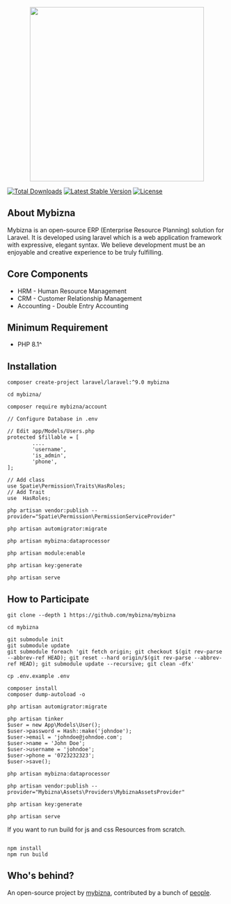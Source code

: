<p align="center"><a href="https://mybizna.com" target="_blank"><img src="http://mybizna.com/wp-content/uploads/2021/11/logo.png" width="400"></a></p>


<a href="https://packagist.org/packages/mybizna/mybizna"><img src="https://img.shields.io/packagist/dt/mybizna/mybizna" alt="Total Downloads"></a>
<a href="https://packagist.org/packages/mybizna/mybizna"><img src="https://img.shields.io/packagist/v/mybizna/mybizna" alt="Latest Stable Version"></a>
<a href="https://packagist.org/packages/mybizna/mybizna"><img src="https://img.shields.io/packagist/l/mybizna/mybizna" alt="License"></a>
</p> 

## About Mybizna

Mybizna is an open-source ERP (Enterprise Resource Planning) solution for Laravel. It is developed using laravel which is a web application framework with expressive, elegant syntax. We believe development must be an enjoyable and creative experience to be truly fulfilling. 


## Core Components

-   HRM - Human Resource Management
-   CRM - Customer Relationship Management
-   Accounting - Double Entry Accounting


## Minimum Requirement

-   PHP 8.1^


## Installation

```
composer create-project laravel/laravel:^9.0 mybizna

cd mybizna/

composer require mybizna/account

// Configure Database in .env

// Edit app/Models/Users.php
protected $fillable = [
        ....
        'username',
        'is_admin',
        'phone',
];

// Add class
use Spatie\Permission\Traits\HasRoles;
// Add Trait
use  HasRoles;

php artisan vendor:publish --provider="Spatie\Permission\PermissionServiceProvider"

php artisan automigrator:migrate

php artisan mybizna:dataprocessor

php artisan module:enable

php artisan key:generate

php artisan serve

```

## How to Participate

```
git clone --depth 1 https://github.com/mybizna/mybizna

cd mybizna

git submodule init
git submodule update
git submodule foreach 'git fetch origin; git checkout $(git rev-parse --abbrev-ref HEAD); git reset --hard origin/$(git rev-parse --abbrev-ref HEAD); git submodule update --recursive; git clean -dfx'

cp .env.example .env

composer install
composer dump-autoload -o

php artisan automigrator:migrate

php artisan tinker
$user = new App\Models\User();
$user->password = Hash::make('johndoe');
$user->email = 'johndoe@johndoe.com';
$user->name = 'John Doe';
$user->username = 'johndoe';
$user->phone = '0723232323';
$user->save();

php artisan mybizna:dataprocessor

php artisan vendor:publish --provider="Mybizna\Assets\Providers\MybiznaAssetsProvider"

php artisan key:generate

php artisan serve

```

If you want to run build for js and css Resources from scratch.

```

npm install
npm run build

```

## Who's behind?

An open-source project by [mybizna](https://mybizna.com/), contributed by a bunch of [people](https://github.com/mybizna/mybizna/graphs/contributors).
